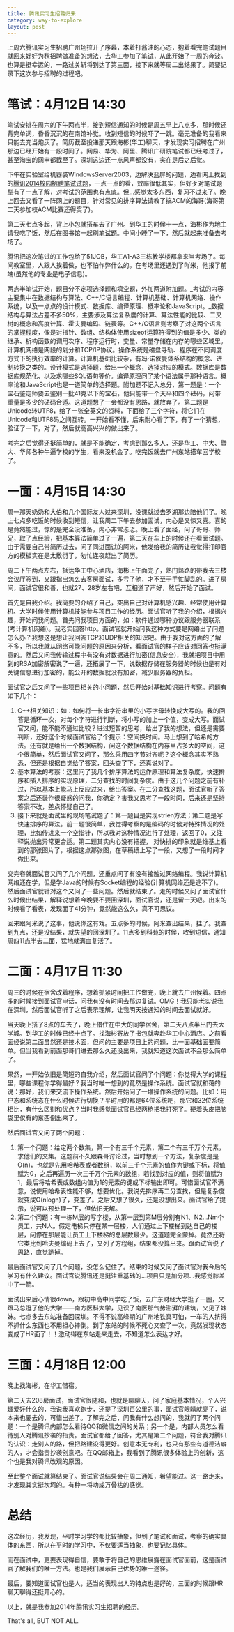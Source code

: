 ```yaml
---
title: 腾讯实习生招聘归来
category: way-to-explore
layout: post
---
```


上周六腾讯实习生招聘广州场拉开了序幕，本着打酱油的心态，抱着看完笔试题目就回来好好为秋招聘做准备的想法，去华工参加了笔试，从此开始了一周的奔波。也算是挺幸运的，一路过关斩将到达了第三面，接下来就等周二出结果了。简要记录下这次参与招聘的过程吧。

# 笔试：4月12日 14:30

笔试安排在周六的下午两点半，接到短信通知的时候是周五早上八点多，那时候还背完单词，昏昏沉沉的在南馆补觉。收到短信的时候吓了一跳。毫无准备的我看来只能去充当炮灰了。简历截至投递那天跟海彬(华工)聊天，才发现实习招聘在广州那边已经开始有一段时间了。网易、华为、阿里、腾讯广研院笔试都已经考过了，甚至淘宝的网申都截至了。深圳这边还一点风声都没有，实在是后之后觉。

下午在实验室给机器装WindowsServer2003，边解决蓝屏的问题，边看网上找到的[腾讯2014校园招聘笔试试题](http://blog.csdn.net/hustcqb/article/details/12220549)，一点一点的看，效率很低其实，但好歹对笔试题型有了一点了解，对考试的范围也有点底。但…感觉太多东西，复习不过来了。晚上回去又看了一阵网上的题目，针对常见的排序算法请教了搞ACM的海哥(海哥第二天参加校ACM比赛还得奖了)。

第二天七点多起，背上小包就搭车去了广州。到华工的时候十一点，海彬作为地主请我吃了饭，然后在图书馆一起刷[笔试题](http://www.cnblogs.com/xiaoxuetu/archive/2013/04/20/3032811.html)。中间小睡了一下，然后就起来准备去考场了。

腾讯把这次笔试的工作包给了51JOB，华工A1-A3三栋教学楼都拿来当考场了。每间教室里，人跟人挨着做，也不怕作弊什么的。在考场里还遇到了吖米，他报了前端(虽然他的专业是电子信息)。

两点半笔试开始，题目分不定项选择题和填空题，外加两道附加题。_考试的内容主要集中在数据结构与算法、C++/C语言编程、计算机基础、计算机网络、操作系统，以及一点点的设计模式、数据库、编译原理、概率论和JavaScript。_数据结构与算法占差不多50%，主要涉及算法复杂度的计算、算法性能的比较、二叉树的概念和高度计算、霍夫曼编码、链表等。C++/C语言则考察了对这两个语言的掌握程度，像是对指针、数组、结构体使用sizeof运算符得到的值是多少、类的继承、析构函数的调用次序、程序运行时，变量、常量存储在内存的哪些区域里。计算机网络是网段的划分和TCP/IP协议。操作系统是磁盘寻轨、程序在不同调度方式下的执行效率的计算。计算机基础比较杂，有冯·诺依曼体系结构的概念、进制转换之类的。设计模式是选择题，给出一个概念，选择对应的模式。数据库是数据库规范化、以及求哪些SQL语句等价。编译原理问了某个语法属于那种语言。概率论和JavaScript也是一道简单的选择题。附加题不记入总分，第一题是：一个宝石鉴定师要去鉴别一批41克以下的宝石，他只能带一个天平和四个砝码，问带重量是多少的砝码合适。这道题想了一会都没有思路，就放弃了。第二题是Unicode转UTF8，给了一张全英文的资料，下面给了三个字符，将它们在Unicode和UTF8码之间互转。一开始看不懂，后来耐心看了下，有了一个猜想，验证了一下，对了，然后就高高兴兴的做出来了。

考完之后觉得还挺简单的，就是不能确定，考虑到那么多人，还是华工、中大、暨大、华师各种牛逼学校的学生，看来没机会了。吃完饭就去广州东站搭车回学校了。

# 一面：4月15日 14:30

周一那天奶奶和大伯和几个国际友人过来深圳，没课就过去罗湖那边陪他们了。晚上七点多吃饭的时候收到短信，让我周二下午去参加面试，内心是又惊又喜。喜的是竟然能过，惊的是完全没准备，内心非常忐忑。晚上看了面经，问了哥哥、师兄，取了点经验，把基本算法简单过了一遍，第二天在车上的时候还在看面试题。由于需要自己带简历过去，问了同进面试的阿米，他发给我的简历让我觉得打印官方的模板实在是太敷衍了，匆忙连夜赶出了简历。

周二下午两点左右，抵达华工中心酒店，海彬上午面完了，熟门熟路的带我去三楼会议厅签到，又跟指出怎么去客房面试，多亏了他，才不至于手忙脚乱的。进了房间，面试官很和善，也就27、28岁左右吧，互相道了声好，然后开始了面试。

首先是自我介绍。我简要的介绍了自己，突出自己对计算机感兴趣、经常使用计算机、大学时候使用计算机技能参与项目工作的经历。面试官听了我的介绍，根据兴趣，开始问我问题。首先问我项目方面的，如：软件通过哪种协议跟服务器联系(考计算机网络)。我老实回答http。面试官就开始问我这种方式要是网络出了问题怎么办？我想这是想让我回答TCP和UDP相关的知识吧。由于我对这方面的了解不多，所以我就从网络可能问题的原因来分析，看面试官的样子应该对回答也挺满意的。然后又问我传输过程中有没有对数据进行加密(信息安全)，我就把项目中用到的RSA加密解密说了一遍，还拓展了一下，说数据存储在服务器的时候也是有对关键信息进行加密的，能公开的数据就没有加密，减少服务器的负担。

面试官之后又问了一些项目相关的小问题，然后开始对基础知识进行考察。问题有如下几个：

1. C++相关知识：如：如何将一长串字符串里的小写字母转换成大写的。我的回答是循环一次，对每个字符进行判断，将小写的加上一个值，变成大写。面试官又问，能不能不通过比较？进过短暂的思考，给出了我的想法，但还是需要判断，还好这个时候面试官给了个提示：空间换时间。马上想到了哈希的方法。还有就是给出一个数据结构，问这个数据结构在内存里占多大的空间，这个很简单，然后面试官又问了，那么采用四字节对齐呢？这个概念其实不熟悉，但还是根据自觉给了答案，回头查了下，还真说对了。
2. 基本算法的考察：这里问了我几个排序算法的运作原理和算法复杂度，快速排序和插入排序的实现原理，二分查找的时间复杂度。由于这几个问题之前有补过，所以基本上能马上反应过来，给出答案。在二分查找这题，面试官听了答案之后还装作很疑惑的问我，你确定？害我又思考了一段时间，后来还是坚持答案不改，差点怀疑自己了。
3. 接下来就是面试里的现场笔试题了：第一题目是实现strlen方法；第二题是写快速排序的算法。前一题很简单，我觉得考察的是编码的时候对特殊情况的处理，比如传进来一个空指针，所以我对这种情况进行了处理，返回了0，又注释说抛出异常更合适。第二题其实内心没有把握， 对快排的印象就是维基上看到的那张图片了，根据这点那张图，在草稿纸上写了一段，又想了一段时间才做出来。

交完卷就面试官又问了几个问题，还重点问了有没有接触过网络编程。我说计算机网络还在学，但是学Java的时候有Socket编程的经验(计算机网络还是逃不了)。然后面试官就针对这个又问了一些问题。然后就结束了。走的时候又问了面试官什么时候出结果，解释说想着今晚要不要回深圳，面试官说，还是留一天吧。出来的时候看了看表，发现面了41分钟，竟然能这么久，真不可思议。

回来跟阿米说了这事，他说你这有戏。五点多的时候，阿米查出结果，挂了。我查到九点，还是没结果，就失望的回深圳了。11点多到科苑的时候，收到短信，通知周四11点半去二面，猛地就满血复活了。

# 二面：4月17日 11:30

周三的时候在宿舍改着程序，想着抓紧时间把工作做完，晚上就去广州候着。四点多的时候接到面试官电话，问我有没有时间去那边复试。OMG！我只能老实说我在深圳，然后面试官听了之后表示理解，让我明天按通知的时间去面试就好。

当天晚上搭了8点的车去了，晚上借住在中大的同学宿舍，第二天八点半出门去大学城。到华工的时候已经十点了。找海彬寄放了书包就奔赴华工中心酒店。之前看面经说第二面虽然还是技术面，但问的主要是项目上的问题，比一面基础面要简单。但当我看到前面那哥们进去那么久还没出来，我就知道这次面试不会那么简单了。

果然，一开始依旧是简短的自我介绍，然后面试官问了个问题：你觉得大学的课程里，哪些课程你学得最好？我当时唯一想到的竟然是操作系统。面试官就和蔼的说：那好，我们来交流下操作系统。然后开始问了一堆操作系统的问题。比如：用户态和系统态在什么时候进行切换？平时用的都是64位系统吧，那它和32位系统相比，有什么区别和优点？当时我感觉面试官已经两枪把我打死了。硬着头皮把脑袋里仅有的东西倒出来了。

然后面试官又问了两个问题：

1. 第一个问题：给定两个数集，第一个有三千个元素，第二个有三千万个元素，求他们的交集。这题前不久跟森哥讨论过，当时想到一个方法，复杂度是是O(n)，也就是先用哈希表或者数组，以前三千个元素的值作为键或下标，将值赋为0，之后再遍历一次三千万个元素的数组，若找到对应的值，则将值赋为1，最后将哈希表或数组内值为1的元素的键或下标输出即可。可惜面试官不满意，说使用哈希表性能不够，想要优化。我说先排序再二分查找，但是复杂度就变成O(nlogn)了，变差了。之后又想了很久，还是没想出来。面试官给了提示，说可以预处理一下，但依旧无解。
2. 第二个问题：有一栋M层的写字楼，从第一层到第M层分别有N1、N2…Nm个员工，共N人。假定电梯只停在某一层楼，人们通过上下楼梯到达自己的楼层，问停在那层能让员工上下楼梯的总层数最少。这道题完全蒙掉。竟然还将它类比到哈夫曼编码上去了，又列了方程组，结果都没算出来。跟面试官说了思路，直觉跪掉。

最后面试官又问了几个问题，没怎么记住了。结束的时候又问了面试官对我今后的学习有什么建议。面试官说腾讯还是挺注重基础的…项目只是加分项…我感觉膝盖中了一箭。

面试出来后心情很down，跟初中高中同学吃了饭，去广东财经大学逛了一圈，又跟马总逛了他的大学——南方医科大学，见识了南医那气势澎湃的建筑，又见了妹妹。七点多去东站准备回深圳。不得不说高峰期的广州地铁真可怕，一车的人挤得不抓什么东西也不用担心摔倒。到了东站的时候不死心又查了一次，竟然发现状态变成了HR面了！！激动得在东站走来走去，不知道怎么表达才好。

# 三面：4月18日 12:00

晚上找海彬，在华工借宿。

第二天去208房面试，面试官很随和，也就是聊聊天，问了家庭基本情况，个人兴趣爱好什么的，我说我喜欢跑步，还提了深圳百公里的事，面试官眼睛就亮了，说本来也要去的，可惜出差了。了解完之后，问我有什么想问的，我就问了两个问题：一个是腾讯内部怎么看待QQ和微信之间的关系；另一个是，内部人员怎么看待别人对腾讯抄袭的指责。面试官都给了回答，尤其是第二个问题，符合我对腾讯的认识：走别人的路，但把路建设得更好。创意本无专利，也只有那些有道德洁癖的人，才会指责抄袭创意吧。在QQ邮箱上，我看到了腾讯很多体验上的创新，这个也是我对腾讯改观的原因。

至此整个面试就算结束了。面试官说结果会在周二通知，希望能过。这一路走来，才发现其实挺坎坷的。有种一将功成万骨枯的感觉。

# 总结

这次经历，我发现，平时学习学的都比较抽象，但到了笔试和面试，考察的确实具体的东西，所以在平时的学习中，不仅要适当抽象，也要记忆具体。

而在面试中，更要表现得自信，要敢于将自己的思维展露在面试官面前，这是面试官了解我们的唯一方法。也是我们展示自己优势的唯一途径。

最后，要知道面试官也是人，适当的表现出人的特点也是好的，三面的时候跟HR聊天聊得还挺开心的。

以上，就是我参加2014年腾讯实习生招聘的经历。

That's all, BUT NOT ALL.
